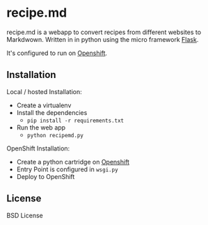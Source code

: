 # recipe.md

recipe.md is a webapp to convert recipes from different websites to Markdwown. Written in in python
using the micro framework [Flask](http://flask.pocoo.org/).

It's configured to run on [Openshift](https://www.openshift.com/).

## Installation

Local / hosted Installation:

* Create a virtualenv
* Install the dependencies
    * `pip install -r requirements.txt`
* Run the web app
    * `python recipemd.py`

OpenShift Installation:

* Create a python cartridge on [Openshift](https://developers.openshift.com/en/python-overview.html)
* Entry Point is configured in `wsgi.py`
* Deploy to OpenShift


## License

BSD License
